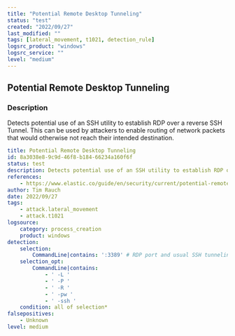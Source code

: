 ```yaml
---
title: "Potential Remote Desktop Tunneling"
status: "test"
created: "2022/09/27"
last_modified: ""
tags: [lateral_movement, t1021, detection_rule]
logsrc_product: "windows"
logsrc_service: ""
level: "medium"
---
```


## Potential Remote Desktop Tunneling

### Description

Detects potential use of an SSH utility to establish RDP over a reverse SSH Tunnel. This can be used by attackers to enable routing of network packets that would otherwise not reach their intended destination.

```yml
title: Potential Remote Desktop Tunneling
id: 8a3038e8-9c9d-46f8-b184-66234a160f6f
status: test
description: Detects potential use of an SSH utility to establish RDP over a reverse SSH Tunnel. This can be used by attackers to enable routing of network packets that would otherwise not reach their intended destination.
references:
    - https://www.elastic.co/guide/en/security/current/potential-remote-desktop-tunneling-detected.html
author: Tim Rauch
date: 2022/09/27
tags:
    - attack.lateral_movement
    - attack.t1021
logsource:
    category: process_creation
    product: windows
detection:
    selection:
        CommandLine|contains: ':3389' # RDP port and usual SSH tunneling related switches in command line
    selection_opt:
        CommandLine|contains:
            - ' -L '
            - ' -P '
            - ' -R '
            - ' -pw '
            - ' -ssh '
    condition: all of selection*
falsepositives:
    - Unknown
level: medium

```
